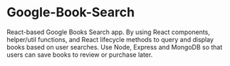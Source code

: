 # Google-Book-Search
React-based Google Books Search app. By using React components, helper/util functions, and React lifecycle methods to query and display books based on user searches. Use Node, Express and MongoDB so that users can save books to review or purchase later.
